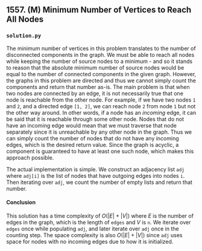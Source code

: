 ## 1557. (M) Minimum Number of Vertices to Reach All Nodes

### `solution.py`

The minimum number of vertices in this problem translates to the number of disconnected components in the graph. We must be able to reach all nodes while keeping the number of source nodes to a minimum - and so it stands to reason that the absolute minimum number of source nodes would be equal to the number of connected components in the given graph. However, the graphs in this problem are directed and thus we cannot simply count the components and return that number as-is. The main problem is that when two nodes are connected by an edge, it is not necessarily true that one node is reachable from the other node. For example, if we have two nodes `1` and `2`, and a directed edge `[1, 2]`, we can reach node `2` from node `1` but not the other way around. In other words, if a node has an *incoming* edge, it can be said that it is reachable through some other node. Nodes that do not have an incoming edge would mean that we must traverse that node separately since it is unreachable by any other node in the graph. Thus we can simply count the number of nodes that do not have any incoming edges, which is the desired return value. Since the graph is acyclic, a component is guaranteed to have at least one such node, which makes this approach possible.  

The actual implementation is simple. We construct an adjacency list `adj` where `adj[i]` is the list of nodes that have outgoing edges into nodes `i`. Then iterating over `adj`, we count the number of empty lists and return that number.  

#### Conclusion

This solution has a time complexity of $O(|E| + |V|)$ where $E$ is the number of edges in the graph, which is the length of `edges` and $V$ is `n`. We iterate over `edges` once while populating `adj`, and later iterate over `adj` once in the counting step. The space complexity is also $O(|E| + |V|)$ since `adj` uses space for nodes with no incoming edges due to how it is initialized.  


